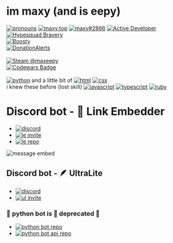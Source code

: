 # im maxy (and is eepy)
[![pronouns](https://img.shields.io/badge/dynamic/json?color=blue&label=%20&query=message&url=https%3A%2F%2Fpronoundb.org%2Fshields%2F647622c1cd0313fb474fe71b.json)](https://pronoundb.org/) [![maxy.top](https://custom-icon-badges.demolab.com/badge/-maxy.top-333333?logo=globe)](https://maxy.top/) [![maxy#2866](https://dcbadge.vercel.app/api/shield/439788095483936768?style=flat&compact=true&theme=discord-inverted)](https://discord.com/users/439788095483936768) [![Active Developer](https://discord.com/assets/26c7a60fb1654315e0be26107bd47470.svg)](https://discord.com/users/439788095483936768) [![Hypesquad Bravery](https://discord.com/assets/efcc751513ec434ea4275ecda4f61136.svg)](https://discord.com/users/439788095483936768) \
[![Boosty](https://img.shields.io/badge/Support%20me%20on-Boosty!-orange)](https://boosty.to/number1) \
[![DonationAlerts](https://img.shields.io/badge/Support%20me%20on-DonationAlerts!-yellow)](https://www.donationalerts.com/r/maxy1) \
\
[![Steam @maxeepy](https://img.shields.io/badge/-maxeepy-171a21?logo=steam&logoColor=white)](https://steamcommunity.com/id/maxeepy) \
[![Codewars Badge](https://www.codewars.com/users/maxeepy/badges/small)](https://www.codewars.com/users/maxeepy) \
\
[![python](https://img.shields.io/badge/-python-3776AB?logo=python&logoColor=white&style=for-the-badge)](https://python.org) and a little bit of [![html](https://img.shields.io/badge/-html-E34F26?logo=html5&logoColor=white&style=for-the-badge)](https://html.spec.whatwg.org/) [![css](https://img.shields.io/badge/-css-1572B6?logo=css3&logoColor=white&style=for-the-badge)](https://www.w3.org/TR/CSS/#css) \
i knew these before (lost skill) [![javascript](https://img.shields.io/badge/-javascript-F7DF1E?logo=javascript&logoColor=black&style=for-the-badge)](https://nodejs.org/en/) [![typescript](https://img.shields.io/badge/-typescript-3178C6?logo=typescript&logoColor=white&style=for-the-badge)](https://www.typescriptlang.org/) [![ruby](https://img.shields.io/badge/-ruby-CC342D?logo=ruby&logoColor=white&style=for-the-badge)](https://www.ruby-lang.org/en/)

# Discord bot - 🔗 Link Embedder
- [![discord](https://img.shields.io/discord/910131051320475648?color=5865F2&label=eepy%20devs%20server&logo=discord&logoColor=white)](https://discord.gg/jRK82RNx73)
- [![le invite](https://img.shields.io/badge/Invite%20it%20to%20your%20server-Link%20Embedder-634ad8?logo=discord&logoColor=white)](https://discord.com/api/oauth2/authorize?client_id=1132729065980297296&permissions=536996864&scope=bot%20applications.commands)
- [![le repo](https://img.shields.io/badge/Github%20repo-Link%20Embedder-blue?logo=github&logoColor=white&labelColor=24282d)](https://github.com/maxy-devs/embedlink)

![message embed](https://cdn.discordapp.com/attachments/843562496543817781/1135553403385295011/TyvdlNieddSx.gif)

## Discord bot - 🪶 UltraLite
- [![discord](https://img.shields.io/discord/910131051320475648?color=5865F2&label=eepy%20devs%20server&logo=discord&logoColor=white)](https://discord.gg/jRK82RNx73)
- [![ul invite](https://img.shields.io/badge/Invite%20it%20to%20your%20server-UltraLite-634ad8?logo=discord&logoColor=white)](https://discord.com/api/oauth2/authorize?client_id=1145457595314876568&permissions=275414903888&scope=bot%20applications.commands)

### 🐍 python bot is 🛑 deprecated 🛑
- [![python bot repo](https://img.shields.io/badge/Github%20repo-Python%20Bot-blue?logo=github&logoColor=white&labelColor=24282d)](https://github.com/maxy-devs/pythonbot)
- [![python bot api repo](https://img.shields.io/badge/Github%20repo-Python%20Bot%20API-blue?logo=github&logoColor=white&labelColor=24282d)](https://github.com/maxy-devs/pythonbotapi)
